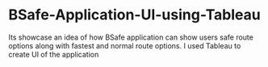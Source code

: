 # BSafe-Application-UI-using-Tableau
Its showcase an idea of how BSafe application can show users safe route options along with fastest and normal route options. I used Tableau to create UI of the application
